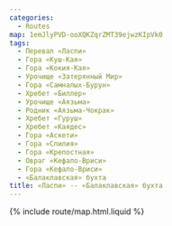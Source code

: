 ```yaml
---
categories:
  - Routes
map: 1emJlyPVD-ooXQKZqrZMT39ejwzKIpVk0
tags:
  - Перевал «Ласпи»
  - Гора «Куш-Кая»
  - Гора «Кокия-Кая»
  - Урочище «Затерянный Мир»
  - Гора «Самналых-Бурун»
  - Хребет «Биллер»
  - Урочище «Аязьма»
  - Родник «Аязьма-Чокрак»
  - Хребет «Гуруш»
  - Хребет «Каядес»
  - Гора «Аскети»
  - Гора «Спилия»
  - Гора «Крепостная»
  - Овраг «Кефало-Вриси»
  - Гора «Кефало-Вриси»
  - «Балаклавская» бухта
title: «Ласпи» -- «Балаклавская» бухта
---
```


{% include route/map.html.liquid %}
